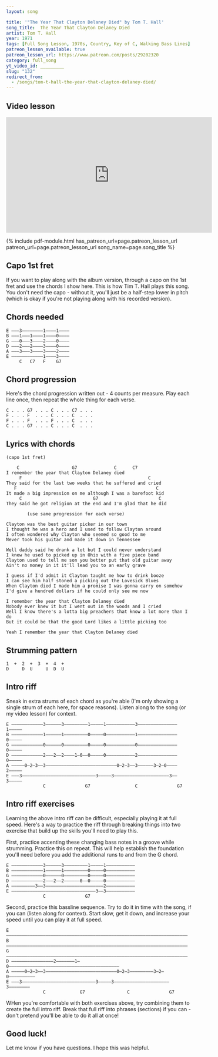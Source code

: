 ```yaml
---
layout: song

title: '"The Year That Clayton Delaney Died" by Tom T. Hall'
song_title:  The Year That Clayton Delaney Died
artist: Tom T. Hall
year: 1971
tags: [Full Song Lesson, 1970s, Country, Key of C, Walking Bass Lines]
patreon_lesson_available: true
patreon_lesson_url: https://www.patreon.com/posts/29202320
category: full_song
yt_video_id: _________
slug: "132"
redirect_from:
  - /songs/tom-t-hall-the-year-that-clayton-delaney-died/
---
```




## Video lesson

<iframe width="560" height="315" src="https://www.youtube.com/embed/Dbpd_loJUu8?showinfo=0" frameborder="0" allowfullscreen></iframe>

{% include pdf-module.html has_patreon_url=page.patreon_lesson_url patreon_url=page.patreon_lesson_url song_name=page.song_title %}

## Capo 1st fret

If you want to play along with the album version, through a capo on the 1st fret and use the chords I show here. This is how Tim T. Hall plays this song. You don't need the capo - without it, you'll just be a half-step lower in pitch (which is okay if you're not playing along with his recorded version).

## Chords needed

    E –––3––––––––1––––1––––
    B –––1–––1––––1––––0––––
    G –––0–––3––––2––––0––––
    D –––2–––2––––3––––0––––
    A –––3–––3––––3––––2––––
    E ––––––––––––1––––3––––
         C   C7   F    G7

## Chord progression

Here's the chord progression written out - 4 counts per measure. Play each line once, then repeat the whole thing for each verse.

    C . . . G7 . . . C . . . C7 . . .
    F . . . F  . . . C . . . C  . . .
    F . . . F  . . . F . . . C  . . .
    C . . . G7 . . . C . . . C  . . .

## Lyrics with chords

    (capo 1st fret)

        C                    G7              C      C7
    I remember the year that Clayton Delaney died
         F                                                C
    They said for the last two weeks that he suffered and cried
       F                                                     C
    It made a big impression on me although I was a barefoot kid
         C                           G7                       C
    They said he got religion at the end and I'm glad that he did

            (use same progression for each verse)

    Clayton was the best guitar picker in our town
    I thought he was a hero and I used to follow Clayton around
    I often wondered why Clayton who seemed so good to me
    Never took his guitar and made it down in Tennessee

    Well daddy said he drank a lot but I could never understand
    I knew he used to picked up in Ohio with a five piece band
    Clayton used to tell me son you better put that old guitar away
    Ain't no money in it it'll lead you to an early grave

    I guess if I'd admit it Clayton taught me how to drink booze
    I can see him half stoned a picking out the Lovesick Blues
    When Clayton died I made him a promise I was gonna carry on somehow
    I'd give a hundred dollars if he could only see me now

    I remember the year that Clayton Delaney died
    Nobody ever knew it but I went out in the woods and I cried
    Well I know there's a lotta big preachers that know a lot more than I do
    But it could be that the good Lord likes a little picking too

    Yeah I remember the year that Clayton Delaney died

## Strumming pattern

    1  +  2  +  3  +  4  +
    D     D  U     U  D  U

## Intro riff

Sneak in extra strums of each chord as you're able (I'm only showing a single strum of each here, for space reasons). Listen along to the song (or my video lesson) for context.

    E ––––––––––––3––––––3–––––––––1–––––1–––––––––––3–––––––––––––––1–––––
    B ––––––––––––1––––––1–––––––––0–––––0–––––––––––1–––––––––––––––0–––––
    G ––––––––––––0––––––0–––––––––0–––––0–––––––––––0–––––––––––––––0–––––
    D ––––––––––––2–––2––2––––1–0––0–––––0–––––––––––2–––––––––––––––0–––––
    A –––––0–2–3––3–––––––––––––––––––––––––––0–2–3––3––––––3–2–0––––2–––––
    E –––3––––––––––––––––––––––––––––3–––––3–––––––––––––––––––––3––3–––––
                  C               G7                 C               G7

## Intro riff exercises

Learning the above intro riff can be difficult, especially playing it at full speed. Here's a way to practice the riff through breaking things into two exercise that build up the skills you'll need to play this.

First, practice accenting these changing bass notes in a groove while strumming. Practice this on repeat. This will help establish the foundation you'll need before you add the additional runs to and from the G chord.

    E ––––––––––––3––––––3–––––––––1–––––1–––––––––––
    B ––––––––––––1––––––1–––––––––0–––––0–––––––––––
    G ––––––––––––0––––––0–––––––––0–––––0–––––––––––
    D ––––––––––––2–––2––2––––––0––0–––––0–––––––––––
    A –––––––––3––3––––––––––––––––––––––2–––––––––––
    E ––––––––––––––––––––––––––––––––3––3–––––––––––
                  C               G7

Second, practice this bassline sequence. Try to do it in time with the song, if you can (listen along for context). Start slow, get it down, and increase your speed until you can play it at full speed.

    E –––––––––––––––––––––––––––––––––––––––––––––––––––––––––––––––––––––
    B –––––––––––––––––––––––––––––––––––––––––––––––––––––––––––––––––––––
    G –––––––––––––––––––––––––––––––––––––––––––––––––––––––––––––––––––––
    D ––––––––––––––––2–––––––1–0––––––––––––––––––––––––––––––––––––––––––
    A –––––0–2–3––3–––––––––––––––––––––––––––0–2–3–––––––––3–2–0––––––––––
    E –––3––––––––––––––––––––––––––––3–––––3–––––––––––––––––––––3––––––––
                  C             G7                C               G7

WHen you're comfortable with both exercises above, try combining them to create the full intro riff. Break that full riff into phrases (sections) if you can - don't pretend you'll be able to do it all at once!


## Good luck!

Let me know if you have questions. I hope this was helpful.
